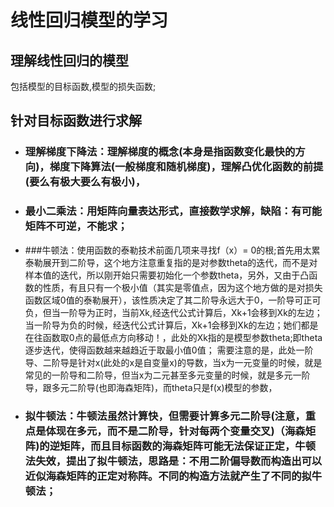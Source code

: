 # 线性回归模型的学习

## 理解线性回归的模型
   
   包括模型的目标函数,模型的损失函数;
   
   
## 针对目标函数进行求解
   * ### 理解梯度下降法：理解梯度的概念(本身是指函数变化最快的方向)，梯度下降算法(一般梯度和随机梯度)，理解凸优化函数的前提(要么有极大要么有极小)，
   
   * ### 最小二乘法：用矩阵向量表达形式，直接数学求解，缺陷：有可能矩阵不可逆，不能求；
   
   * ###牛顿法：使用函数的泰勒技术前面几项来寻找f（x）= 0的根;首先用太累泰勒展开到二阶导，这个地方注意重复指的是对参数theta的迭代，而不是对样本值的迭代，所以刚开始只需要初始化一个参数theta，另外，又由于凸函数的性质，有且只有一个极小值（其实是零值点，因为这个地方做的是对损失函数区域0值的泰勒展开），该性质决定了其二阶导永远大于0，一阶导可正可负，但当一阶导为正时，当前Xk,经迭代公式计算后，Xk+1会移到Xk的左边；当一阶导为负的时候，经迭代公式计算后，Xk+1会移到Xk的左边；她们都是在往函数取0点的最低点方向移动！，此处的Xk指的是模型参数theta;即theta逐步迭代，使得函数越来越趋近于取最小值0值；
   需要注意的是，此处一阶导、二阶导是针对x(此处的x是自变量x)的导数，当x为一元变量的时候，就是常见的一阶导和二阶导，但当x为二元甚至多元变量的时候，就是多元一阶导，跟多元二阶导(也即海森矩阵)，而theta只是f(x)模型的参数，
   
   * ### 拟牛顿法：牛顿法虽然计算快，但需要计算多元二阶导(注意，重点是体现在多元，而不是二阶导，针对每两个变量交叉)（海森矩阵)的逆矩阵，而且目标函数的海森矩阵可能无法保证正定，牛顿法失效，提出了拟牛顿法，思路是：不用二阶偏导数而构造出可以近似海森矩阵的正定对称阵。不同的构造方法就产生了不同的拟牛顿法；
   
   
